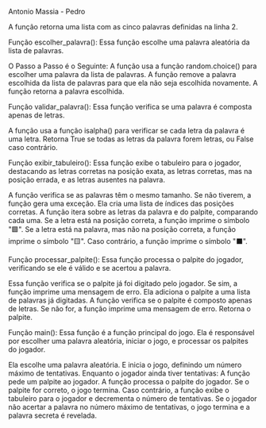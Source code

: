 Antonio Massia - Pedro

A função retorna uma lista com as cinco palavras definidas na linha 2.

Função escolher_palavra():
Essa função escolhe uma palavra aleatória da lista de palavras.

O Passo a Passo é o Seguinte:
A função usa a função random.choice() para escolher uma palavra da lista de palavras.
A função remove a palavra escolhida da lista de palavras para que ela não seja escolhida novamente.
A função retorna a palavra escolhida.

Função validar_palavra():
Essa função verifica se uma palavra é composta apenas de letras.

A função usa a função isalpha() para verificar se cada letra da palavra é uma letra.
Retorna True se todas as letras da palavra forem letras, ou False caso contrário.

Função exibir_tabuleiro():
Essa função exibe o tabuleiro para o jogador, destacando as letras corretas na posição exata, as letras corretas, mas na posição errada, e as letras ausentes na palavra.

A função verifica se as palavras têm o mesmo tamanho. Se não tiverem, a função gera uma exceção.
Ela cria uma lista de índices das posições corretas.
A função itera sobre as letras da palavra e do palpite, comparando cada uma.
Se a letra está na posição correta, a função imprime o símbolo "🟩".
Se a letra está na palavra, mas não na posição correta, a função imprime o símbolo "🟨".
Caso contrário, a função imprime o símbolo "⬛".

Função processar_palpite():
Essa função processa o palpite do jogador, verificando se ele é válido e se acertou a palavra.

Essa função verifica se o palpite já foi digitado pelo jogador. Se sim, a função imprime uma mensagem de erro.
Ela adiciona o palpite a uma lista de palavras já digitadas.
A função verifica se o palpite é composto apenas de letras. Se não for, a função imprime uma mensagem de erro.
Retorna o palpite.

Função main():
Essa função é a função principal do jogo. Ela é responsável por escolher uma palavra aleatória, iniciar o jogo, e processar os palpites do jogador.

Ela escolhe uma palavra aleatória.
E inicia o jogo, definindo um número máximo de tentativas.
Enquanto o jogador ainda tiver tentativas:
A função pede um palpite ao jogador.
A função processa o palpite do jogador.
Se o palpite for correto, o jogo termina.
Caso contrário, a função exibe o tabuleiro para o jogador e decrementa o número de tentativas.
Se o jogador não acertar a palavra no número máximo de tentativas, o jogo termina e a palavra secreta é revelada.
